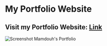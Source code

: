 # My Portfolio Website

## Visit my Portfolio Website: [Link](https://mamdouh-ali-hamza.github.io/)

![Screenshot Mamdouh's Portfolio](https://github.com/mamdouh-ali-hamza/mamdouh-ali-hamza.github.io/assets/92183830/708a1408-496a-4462-a3dc-0d582592c1c0)

